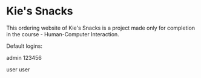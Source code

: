# Kie's Snacks
This ordering website of Kie's Snacks is a project made only for completion 
in the course - Human-Computer Interaction.

Default logins:

admin
123456

user
user
